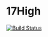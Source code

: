 # 17High

[![Build Status](https://travis-ci.org/tw-wh-devops-community/17high.svg?branch=master)](https://travis-ci.org/tw-wh-devops-community/17high)
